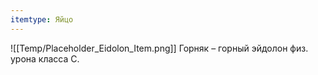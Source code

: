 ```yaml
---
itemtype: Яйцо
---
```

![[Temp/Placeholder_Eidolon_Item.png]]
Горняк – горный эйдолон физ. урона класса С.
